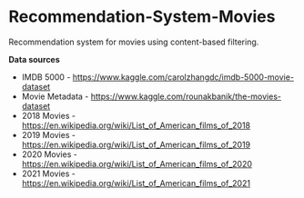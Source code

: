 # Recommendation-System-Movies
Recommendation system for movies using content-based filtering.

<b>Data sources</b>
- IMDB 5000 - https://www.kaggle.com/carolzhangdc/imdb-5000-movie-dataset
- Movie Metadata - https://www.kaggle.com/rounakbanik/the-movies-dataset
- 2018 Movies - https://en.wikipedia.org/wiki/List_of_American_films_of_2018
- 2019 Movies - https://en.wikipedia.org/wiki/List_of_American_films_of_2019
- 2020 Movies - https://en.wikipedia.org/wiki/List_of_American_films_of_2020
- 2021 Movies - https://en.wikipedia.org/wiki/List_of_American_films_of_2021
